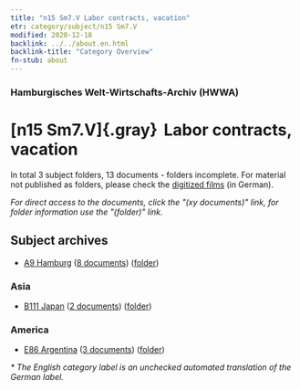 ```yaml
---
title: "n15 Sm7.V Labor contracts, vacation"
etr: category/subject/n15 Sm7.V
modified: 2020-12-18
backlink: ../../about.en.html
backlink-title: "Category Overview"
fn-stub: about
---
```


### Hamburgisches Welt-Wirtschafts-Archiv (HWWA)
# [n15 Sm7.V]{.gray}&#8201; Labor contracts, vacation&#160; 





In total 3 subject folders, 13 documents - folders incomplete.
For material not published as folders, please check the [digitized films](/film/h1_sh) (in German).

_For direct access to the documents, click the "(xy documents)" link, for folder information use the "(folder)" link._

## Subject archives


- [A9 Hamburg](../../../geo/about.en.html#A9) (<a href="https://dfg-viewer.de/show/?tx_dlf[id]=https://pm20.zbw.eu/mets/sh/1409xx/140905/1872xx/187284/public.mets.en.xml" target="_blank">8 documents</a>) ([folder](http://purl.org/pressemappe20/folder/sh/140905,187284))

### Asia

- [B111 Japan](../../../geo/about.en.html#B111) (<a href="https://dfg-viewer.de/show/?tx_dlf[id]=https://pm20.zbw.eu/mets/sh/1412xx/141272/1872xx/187284/public.mets.en.xml" target="_blank">2 documents</a>) ([folder](http://purl.org/pressemappe20/folder/sh/141272,187284))

### America

- [E86 Argentina](../../../geo/about.en.html#E86) (<a href="https://dfg-viewer.de/show/?tx_dlf[id]=https://pm20.zbw.eu/mets/sh/1416xx/141692/1872xx/187284/public.mets.en.xml" target="_blank">3 documents</a>) ([folder](http://purl.org/pressemappe20/folder/sh/141692,187284))


_* The English category label is an unchecked automated translation of the German label._

